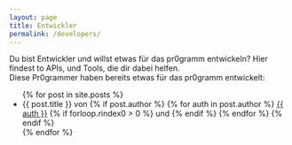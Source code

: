 ```yaml
---
layout: page
title: Entwickler
permalink: /developers/
---
```

<section>
	Du bist Entwickler und willst etwas für das pr0gramm entwickeln?
	Hier findest to APIs, und Tools, die dir dabei helfen.
</section>
<section>
	Diese Pr0grammer haben bereits etwas für das pr0gramm entwickelt:
	<ul>
	{% for post in site.posts %}
		<li>{{ post.title }} von {% if post.author %}
				{% for auth in post.author %}
					<a class="author" href="{{ auth | prepend: "/user/" | prepend: site.pr0gramm_url }}">{{ auth }}</a>
						{% if forloop.rindex0 > 0 %} und {% endif %}
				{% endfor %}
		{% endif %}</li>
	{% endfor %}
	</ul>
</section>
